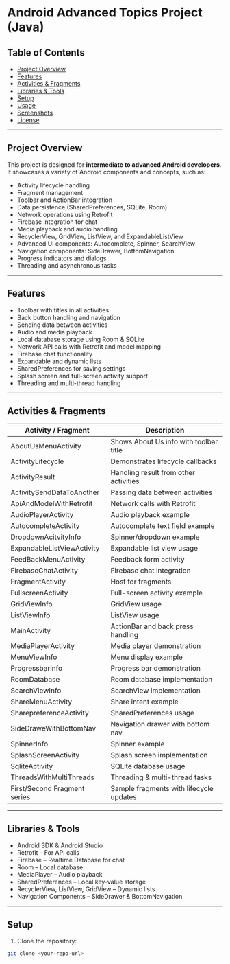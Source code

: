 # Android Advanced Topics Project (Java)

## Table of Contents
- [Project Overview](#project-overview)
- [Features](#features)
- [Activities & Fragments](#activities--fragments)
- [Libraries & Tools](#libraries--tools)
- [Setup](#setup)
- [Usage](#usage)
- [Screenshots](#screenshots)
- [License](#license)

---

## Project Overview
This project is designed for **intermediate to advanced Android developers**. It showcases a variety of Android components and concepts, such as:

- Activity lifecycle handling
- Fragment management
- Toolbar and ActionBar integration
- Data persistence (SharedPreferences, SQLite, Room)
- Network operations using Retrofit
- Firebase integration for chat
- Media playback and audio handling
- RecyclerView, GridView, ListView, and ExpandableListView
- Advanced UI components: Autocomplete, Spinner, SearchView
- Navigation components: SideDrawer, BottomNavigation
- Progress indicators and dialogs
- Threading and asynchronous tasks

---

## Features
- Toolbar with titles in all activities
- Back button handling and navigation
- Sending data between activities
- Audio and media playback
- Local database storage using Room & SQLite
- Network API calls with Retrofit and model mapping
- Firebase chat functionality
- Expandable and dynamic lists
- SharedPreferences for saving settings
- Splash screen and full-screen activity support
- Threading and multi-thread handling

---

## Activities & Fragments

| Activity / Fragment | Description |
|--------------------|-------------|
| AboutUsMenuActivity | Shows About Us info with toolbar title |
| ActivityLifecycle | Demonstrates lifecycle callbacks |
| ActivityResult | Handling result from other activities |
| ActivitySendDataToAnother | Passing data between activities |
| ApiAndModelWithRetrofit | Network calls with Retrofit |
| AudioPlayerActivity | Audio playback example |
| AutocompleteActivity | Autocomplete text field example |
| DropdownAcitvityInfo | Spinner/dropdown example |
| ExpandableListViewActivity | Expandable list view usage |
| FeedBackMenuActivity | Feedback form activity |
| FirebaseChatActivity | Firebase chat integration |
| FragmentActivity | Host for fragments |
| FullscreenActivity | Full-screen activity example |
| GridViewInfo | GridView usage |
| ListViewInfo | ListView usage |
| MainActivity | ActionBar and back press handling |
| MediaPlayerActivity | Media player demonstration |
| MenuViewInfo | Menu display example |
| Progressbarinfo | Progress bar demonstration |
| RoomDatabase | Room database implementation |
| SearchViewInfo | SearchView implementation |
| ShareMenuActivity | Share intent example |
| SharepreferenceActivity | SharedPreferences usage |
| SideDraweWithBottomNav | Navigation drawer with bottom nav |
| SpinnerInfo | Spinner example |
| SplashScreenActivity | Splash screen implementation |
| SqliteActivity | SQLite database usage |
| ThreadsWithMultiThreads | Threading & multi-thread tasks |
| First/Second Fragment series | Sample fragments with lifecycle updates |

---

## Libraries & Tools
- Android SDK & Android Studio
- Retrofit – For API calls
- Firebase – Realtime Database for chat
- Room – Local database
- MediaPlayer – Audio playback
- SharedPreferences – Local key-value storage
- RecyclerView, ListView, GridView – Dynamic lists
- Navigation Components – SideDrawer & BottomNavigation

---

## Setup
1. Clone the repository:  
```bash
git clone <your-repo-url>
